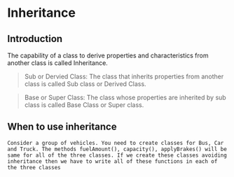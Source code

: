 # Inheritance

## Introduction

The capability of a class to derive properties and characteristics from another class is called Inheritance.

> Sub or Dervied Class: The class that inherits properties from another class is called Sub class or Derived Class. 

> Base or Super Class: The class whose properties are inherited by sub class is called Base Class or Super class. 

## When to use inheritance

``` 
Consider a group of vehicles. You need to create classes for Bus, Car and Truck. The methods fuelAmount(), capacity(), applyBrakes() will be same for all of the three classes. If we create these classes avoiding inheritance then we have to write all of these functions in each of the three classes
```

